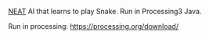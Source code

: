 [NEAT](https://stackoverflow.com/questions/45390481/what-is-neat-neuroevolution-of-augmenting-topologies) AI that learns to play Snake. Run in Processing3 Java.

Run in processing: https://processing.org/download/
